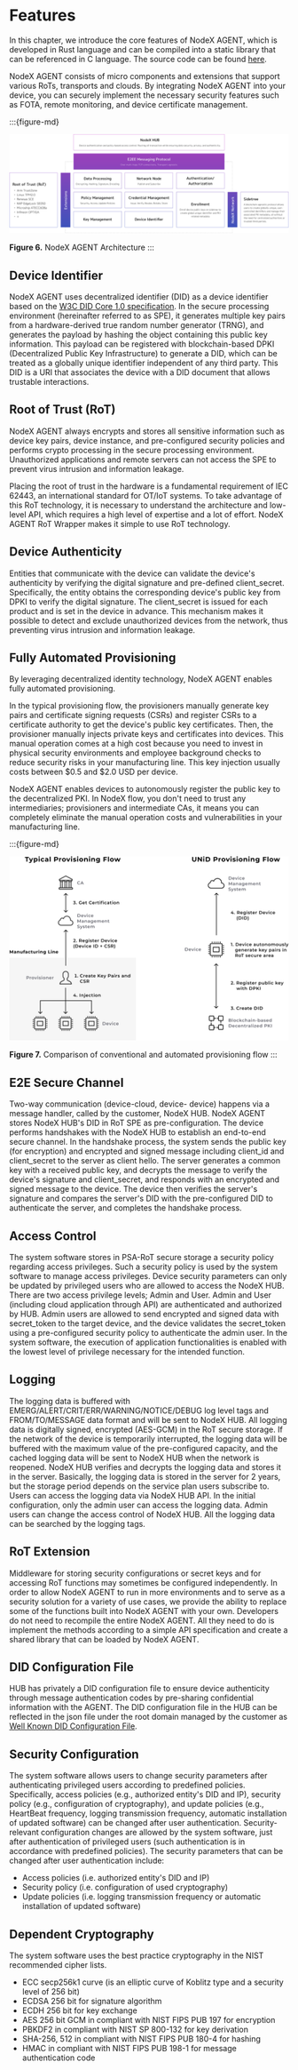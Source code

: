 # Features

In this chapter, we introduce the core features of NodeX AGENT, which is developed in Rust language and can be compiled into a static library that can be referenced in C language. The source code can be found [here](https://github.com/nodecross/nodex-agent).

NodeX AGENT consists of micro components and extensions that support various RoTs, transports and clouds. By integrating NodeX AGENT into your device, you can securely implement the necessary security features such as FOTA, remote monitoring, and device certificate management.

:::{figure-md}

<img src="../_assets/nodex_blocks.svg" alt="nodex blocks">

**Figure 6.** NodeX AGENT Architecture
:::

## Device Identifier

NodeX AGENT uses decentralized identifier (DID) as a device identifier based on the [W3C DID Core 1.0 specification](https://www.w3.org/TR/did-core/). In the secure processing environment (hereinafter referred to as SPE), it generates multiple key pairs from a hardware-derived true random number generator (TRNG), and generates the payload by hashing the object containing this public key information. This payload can be registered with blockchain-based DPKI (Decentralized Public Key Infrastructure) to generate a DID, which can be treated as a globally unique identifier independent of any third party. This DID is a URI that associates the device with a DID document that allows trustable interactions.

## Root of Trust (RoT)

NodeX AGENT always encrypts and stores all sensitive information such as device key pairs, device instance, and pre-configured security policies and performs crypto processing in the secure processing environment. Unauthorized applications and remote servers can not access the SPE to prevent virus intrusion and information leakage.

Placing the root of trust in the hardware is a fundamental requirement of IEC 62443, an international standard for OT/IoT systems. To take advantage of this RoT technology, it is necessary to understand the architecture and low-level API, which requires a high level of expertise and a lot of effort. NodeX AGENT RoT Wrapper makes it simple to use RoT technology.

## Device Authenticity

Entities that communicate with the device can validate the device's authenticity by verifying the digital signature and pre-defined client_secret. Specifically, the entity obtains the corresponding device's public key from DPKI to verify the digital signature. The client_secret is issued for each product and is set in the device in advance. This mechanism makes it possible to detect and exclude unauthorized devices from the network, thus preventing virus intrusion and information leakage.

## Fully Automated Provisioning

By leveraging decentralized identity technology, NodeX AGENT enables fully automated provisioning.

In the typical provisioning flow, the provisioners manually generate key pairs and certificate signing requests (CSRs) and register CSRs to a certificate authority to get the device's public key certificates. Then, the provisioner manually injects private keys and certificates into devices. This manual operation comes at a high cost because you need to invest in physical security environments and employee background checks to reduce security risks in your manufacturing line. This key injection usually costs between $0.5 and $2.0 USD per device.

NodeX AGENT enables devices to autonomously register the public key to the decentralized PKI. In NodeX flow, you don't need to trust any intermediaries; provisioners and intermediate CAs, it means you can completely eliminate the manual operation costs and vulnerabilities in your manufacturing line.

:::{figure-md}

<img src="../_assets/figure7-1.svg" alt="figure7">

**Figure 7.** Comparison of conventional and automated provisioning flow
:::

## E2E Secure Channel

Two-way communication (device-cloud, device- device) happens via a message handler, called by the customer, NodeX HUB. NodeX AGENT stores NodeX HUB's DID in RoT SPE as pre-configuration. The device performs handshakes with the NodeX HUB to establish an end-to-end secure channel. In the handshake process, the system sends the public key (for encryption) and encrypted and signed message including client_id and client_secret to the server as client hello. The server generates a common key with a received public key, and decrypts the message to verify the device's signature and client_secret, and responds with an encrypted and signed message to the device. The device then verifies the server's signature and compares the server's DID with the pre-configured DID to authenticate the server, and completes the handshake process.

## Access Control

The system software stores in PSA-RoT secure storage a security policy regarding access privileges. Such a security policy is used by the system software to manage access privileges. Device security parameters can only be updated by privileged users who are allowed to access the NodeX HUB. There are two access privilege levels; Admin and User. Admin and User (including cloud application through API) are authenticated and authorized by HUB. Admin users are allowed to send encrypted and signed data with secret_token to the target device, and the device validates the secret_token using a pre-configured security policy to authenticate the admin user. In the system software, the execution of application functionalities is enabled with the lowest level of privilege necessary for the intended function.

## Logging

The logging data is buffered with EMERG/ALERT/CRIT/ERR/WARNING/NOTICE/DEBUG log level tags and FROM/TO/MESSAGE data format and will be sent to NodeX HUB. All logging data is digitally signed, encrypted (AES-GCM) in the RoT secure storage. If the network of the device is temporarily interrupted, the logging data will be buffered with the maximum value of the pre-configured capacity, and the cached logging data will be sent to NodeX HUB when the network is reopened. NodeX HUB verifies and decrypts the logging data and stores it in the server. Basically, the logging data is stored in the server for 2 years, but the storage period depends on the service plan users subscribe to. Users can access the logging data via NodeX HUB API. In the initial configuration, only the admin user can access the logging data. Admin users can change the access control of NodeX HUB. All the logging data can be searched by the logging tags.

## RoT Extension

Middleware for storing security configurations or secret keys and for accessing RoT functions may sometimes be configured independently. In order to allow NodeX AGENT to run in more environments and to serve as a security solution for a variety of use cases, we provide the ability to replace some of the functions built into NodeX AGENT with your own. Developers do not need to recompile the entire NodeX AGENT. All they need to do is implement the methods according to a simple API specification and create a shared library that can be loaded by NodeX AGENT.

## DID Configuration File

HUB has privately a DID configuration file to ensure device authenticity through message authentication codes by pre-sharing confidential information with the AGENT. The DID configuration file in the HUB can be reflected in the json file under the root domain managed by the customer as <a href='https://identity.foundation/.well-known/resources/did-configuration/'>Well Known DID Configuration File</a>.

## Security Configuration

The system software allows users to change security parameters after authenticating privileged users according to predefined policies. Specifically, access policies (e.g., authorized entity's DID and IP), security policy (e.g., configuration of cryptography), and update policies (e.g., HeartBeat frequency, logging transmission frequency, automatic installation of updated software) can be changed after user authentication. Security-relevant configuration changes are allowed by the system software, just after authentication of privileged users (such authentication is in accordance with predefined policies). The security parameters that can be changed after user authentication include:

- Access policies (i.e. authorized entity's DID and IP)
- Security policy (i.e. configuration of used cryptography)
- Update policies (i.e. logging transmission frequency or automatic installation of updated software)

## Dependent Cryptography

The system software uses the best practice cryptography in the NIST recommended cipher lists.

- ECC secp256k1 curve (is an elliptic curve of Koblitz type and a security level of 256 bit)
- ECDSA 256 bit for signature algorithm
- ECDH 256 bit for key exchange
- AES 256 bit GCM in compliant with NIST FIPS PUB 197 for encryption
- PBKDF2 in compliant with NIST SP 800-132 for key derivation
- SHA-256, 512 in compliant with NIST FIPS PUB 180-4 for hashing
- HMAC in compliant with NIST FIPS PUB 198-1 for message authentication code
